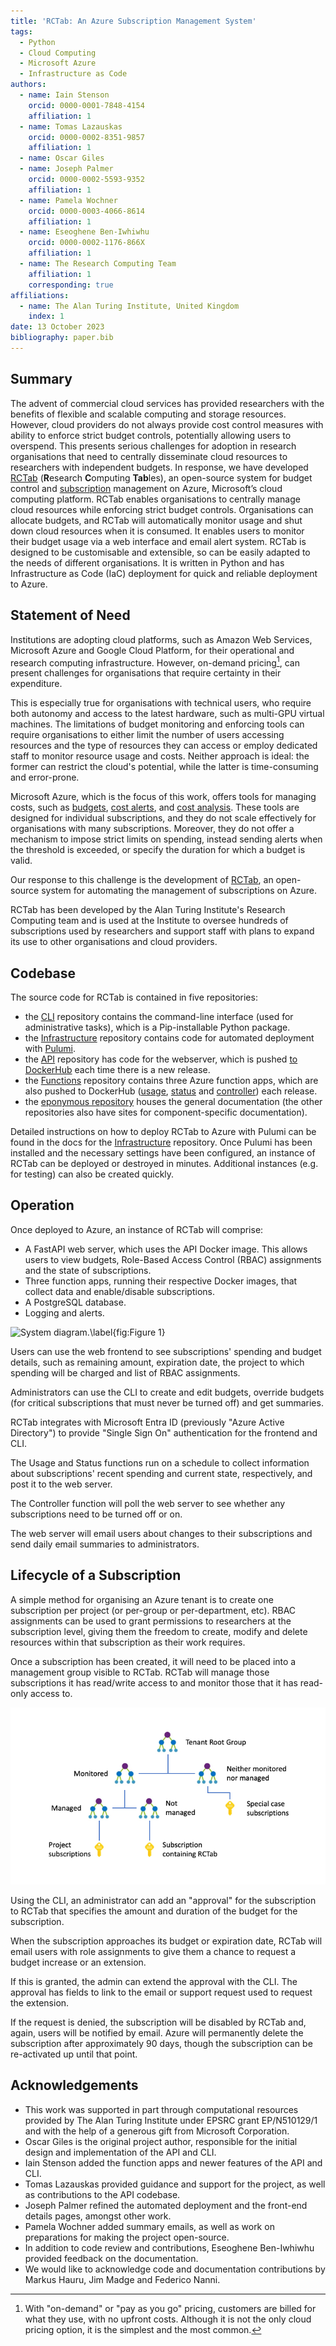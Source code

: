 ```yaml
---
title: 'RCTab: An Azure Subscription Management System'
tags:
  - Python
  - Cloud Computing
  - Microsoft Azure
  - Infrastructure as Code
authors:
  - name: Iain Stenson
    orcid: 0000-0001-7848-4154
    affiliation: 1
  - name: Tomas Lazauskas
    orcid: 0000-0002-8351-9857
    affiliation: 1
  - name: Oscar Giles
  - name: Joseph Palmer
    orcid: 0000-0002-5593-9352
    affiliation: 1
  - name: Pamela Wochner
    orcid: 0000-0003-4066-8614
    affiliation: 1
  - name: Eseoghene Ben-Iwhiwhu
    orcid: 0000-0002-1176-866X
    affiliation: 1
  - name: The Research Computing Team
    affiliation: 1
    corresponding: true
affiliations:
  - name: The Alan Turing Institute, United Kingdom
    index: 1
date: 13 October 2023
bibliography: paper.bib
---
```


## Summary

The advent of commercial cloud services has provided researchers with the benefits of flexible and scalable computing and storage resources.
However, cloud providers do not always provide cost control measures with ability to enforce strict budget controls, potentially allowing users to overspend.
This presents serious challenges for adoption in research organisations that need to centrally disseminate cloud resources to researchers with independent budgets.
In response, we have developed [RCTab](https://rctab.readthedocs.io/) (**R**esearch **C**omputing **Tab**les), an open-source system for budget control and [subscription](https://learn.microsoft.com/en-us/azure/cloud-adoption-framework/ready/azure-setup-guide/organize-resources#management-levels-and-hierarchy) management on Azure, Microsoft’s cloud computing platform.
RCTab enables organisations to centrally manage cloud resources while enforcing strict budget controls.
Organisations can allocate budgets, and RCTab will automatically monitor usage and shut down cloud resources when it is consumed.
It enables users to monitor their budget usage via a web interface and email alert system.
RCTab is designed to be customisable and extensible, so can be easily adapted to the needs of different organisations.
It is written in Python and has Infrastructure as Code (IaC) deployment for quick and reliable deployment to Azure.

## Statement of Need

Institutions are adopting cloud platforms, such as Amazon Web Services, Microsoft Azure and Google Cloud Platform, for their operational and research computing infrastructure.
However, on-demand pricing[^1], can present challenges for organisations that require certainty in their expenditure.

This is especially true for organisations with technical users, who require both autonomy and access to the latest hardware, such as multi-GPU virtual machines.
The limitations of budget monitoring and enforcing tools can require organisations to either limit the number of users accessing resources and the type of resources they can access or employ dedicated staff to monitor resource usage and costs.
Neither approach is ideal: the former can restrict the cloud's potential, while the latter is time-consuming and error-prone.

Microsoft Azure, which is the focus of this work, offers tools for managing costs, such as [budgets](https://docs.microsoft.com/en-us/azure/cost-management-billing/costs/tutorial-acm-create-budgets), [cost alerts](https://learn.microsoft.com/en-us/azure/cost-management-billing/costs/cost-mgt-alerts-monitor-usage-spending), and [cost analysis](https://learn.microsoft.com/en-us/azure/cost-management-billing/costs/quick-acm-cost-analysis).
These tools are designed for individual subscriptions, and they do not scale effectively for organisations with many subscriptions.
Moreover, they do not offer a mechanism to impose strict limits on spending, instead sending alerts when the threshold is exceeded, or specify the duration for which a budget is valid.

Our response to this challenge is the development of [RCTab](https://rctab.readthedocs.io/), an open-source system for automating the management of subscriptions on Azure.

RCTab has been developed by the Alan Turing Institute's Research Computing team and is used at the Institute to oversee hundreds of subscriptions used by researchers and support staff with plans to expand its use to other organisations and cloud providers.

## Codebase

The source code for RCTab is contained in five repositories:

- the [CLI](https://github.com/alan-turing-institute/rctab-cli) repository contains the command-line interface (used for administrative tasks), which is a Pip-installable Python package.
- the [Infrastructure](https://github.com/alan-turing-institute/rctab-infrastructure) repository contains code for automated deployment with [Pulumi](https://www.pulumi.com/).
- the [API](https://github.com/alan-turing-institute/rctab-api) repository has code for the webserver, which is pushed [to DockerHub](https://hub.docker.com/r/turingrc/rctab-api) each time there is a new release.
- the [Functions](https://github.com/alan-turing-institute/rctab-functions) repository contains three Azure function apps, which are also pushed to DockerHub ([usage](https://hub.docker.com/r/turingrc/rctab-usage), [status](https://hub.docker.com/r/turingrc/rctab-status) and [controller](https://hub.docker.com/r/turingrc/rctab-controller)) each release.
- the [eponymous repository](https://github.com/alan-turing-institute/rctab) houses the general documentation (the other repositories also have sites for component-specific documentation).

Detailed instructions on how to deploy RCTab to Azure with Pulumi can be found in the docs for the [Infrastructure](https://github.com/alan-turing-institute/rctab-infrastructure) repository.
Once Pulumi has been installed and the necessary settings have been configured, an instance of RCTab can be deployed or destroyed in minutes.
Additional instances (e.g. for testing) can also be created quickly.

## Operation

Once deployed to Azure, an instance of RCTab will comprise:

- A FastAPI web server, which uses the API Docker image.
  This allows users to view budgets, Role-Based Access Control (RBAC) assignments and the state of subscriptions.
- Three function apps, running their respective Docker images, that collect data and enable/disable subscriptions.
- A PostgreSQL database.
- Logging and alerts.

![System diagram.\label{fig:Figure 1}](figure1.png)

Users can use the web frontend to see subscriptions' spending and budget details, such as remaining amount, expiration date, the project to which spending will be charged and list of RBAC assignments.

Administrators can use the CLI to create and edit budgets, override budgets (for critical subscriptions that must never be turned off) and get summaries.

RCTab integrates with Microsoft Entra ID (previously "Azure Active Directory") to provide "Single Sign On" authentication for the frontend and CLI.

The Usage and Status functions run on a schedule to collect information about subscriptions' recent spending and current state, respectively, and post it to the web server.

The Controller function will poll the web server to see whether any subscriptions need to be turned off or on.

The web server will email users about changes to their subscriptions and send daily email summaries to administrators.

## Lifecycle of a Subscription

A simple method for organising an Azure tenant is to create one subscription per project (or per-group or per-department, etc).
RBAC assignments can be used to grant permissions to researchers at the subscription level, giving them the freedom to create, modify and delete resources within that subscription as their work requires.

Once a subscription has been created, it will need to be placed into a management group visible to RCTab.
RCTab will manage those subscriptions it has read/write access to and monitor those that it has read-only access to.

![Management group hierarchy.\label{fig:Figure 2}](figure2.png)

Using the CLI, an administrator can add an "approval" for the subscription to RCTab that specifies the amount and duration of the budget for the subscription.

When the subscription approaches its budget or expiration date, RCTab will email users with role assignments to give them a chance to request a budget increase or an extension.

If this is granted, the admin can extend the approval with the CLI.
The approval has fields to link to the email or support request used to request the extension.

If the request is denied, the subscription will be disabled by RCTab and, again, users will be notified by email.
Azure will permanently delete the subscription after approximately 90 days, though the subscription can be re-activated up until that point.

## Acknowledgements

- This work was supported in part through computational resources provided by The Alan Turing Institute under EPSRC grant EP/N510129/1 and with the help of a generous gift from Microsoft Corporation.
- Oscar Giles is the original project author, responsible for the initial design and implementation of the API and CLI.
- Iain Stenson added the function apps and newer features of the API and CLI.
- Tomas Lazauskas provided guidance and support for the project, as well as contributions to the API codebase.
- Joseph Palmer refined the automated deployment and the front-end details pages, amongst other work.
- Pamela Wochner added summary emails, as well as work on preparations for making the project open-source.
- In addition to code review and contributions, Eseoghene Ben-Iwhiwhu provided feedback on the documentation.
- We would like to acknowledge code and documentation contributions by Markus Hauru, Jim Madge and Federico Nanni.

[^1]: With "on-demand" or "pay as you go" pricing, customers are billed for what they use, with no upfront costs. Although it is not the only cloud pricing option, it is the simplest and the most common.
